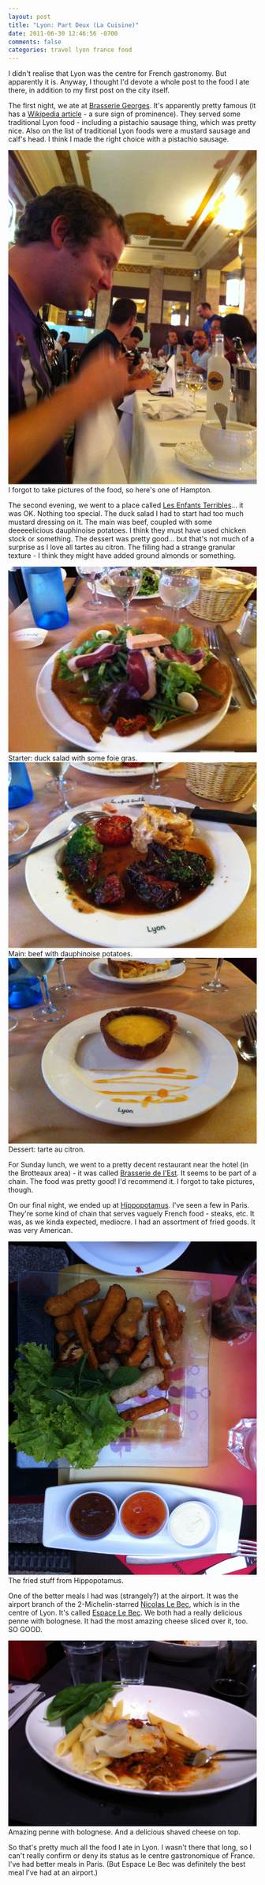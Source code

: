 ```yaml
---
layout: post
title: "Lyon: Part Deux (La Cuisine)"
date: 2011-06-30 12:46:56 -0700
comments: false
categories: travel lyon france food
---
```


I didn't realise that Lyon was the centre for French gastronomy. But apparently it is. Anyway, I thought I'd devote a whole post to the food I ate there, in addition to my first post on the city itself.

The first night, we ate at [Brasserie Georges](http://www.brasseriegeorges.com/). It's apparently pretty famous (it has a [Wikipedia article](http://en.wikipedia.org/wiki/Brasserie_Georges) - a sure sign of prominence). They served some traditional Lyon food - including a pistachio sausage thing, which was pretty nice. Also on the list of traditional Lyon foods were a mustard sausage and calf's head. I think I made the right choice with a pistachio sausage.
<div class="img">
  <img src="/images/lyon/georges.jpg">
  <div class="alt">
    I forgot to take pictures of the food, so here's one of Hampton.
  </div>
</div>

The second evening, we went to a place called [Les Enfants Terribles](http://maps.google.com/maps/place?hl=en&safe=off&bav=on.2,or.r_gc.r_pw.&biw=1256&bih=738&um=1&ie=UTF-8&q=Les+enfants+terribles+lyon&fb=1&hq=Les+enfants+terribles&hnear=0x47f4ea516ae88797:0x408ab2ae4bb21f0,Lyon,+France&cid=9879979365541420669)... it was OK. Nothing too special. The duck salad I had to start had too much mustard dressing on it. The main was beef, coupled with some deeeeelicious dauphinoise potatoes. I think they must have used chicken stock or something. The dessert was pretty good... but that's not much of a surprise as I love all tartes au citron. The filling had a strange granular texture - I think they might have added ground almonds or something.
<div class="img">
  <img src="/images/lyon/duck-salad.jpg">
  <div class="alt">
    Starter: duck salad with some foie gras.
  </div>
</div>
<div class="img">
  <img src="/images/lyon/beef.jpg">
  <div class="alt">
    Main: beef with dauphinoise potatoes.
  </div>
</div>
<div class="img">
  <img src="/images/lyon/tarte-citron.jpg">
  <div class="alt">
    Dessert: tarte au citron.
  </div>
</div>

For Sunday lunch, we went to a pretty decent restaurant near the hotel (in the Brotteaux area) - it was called [Brasserie de l'Est](http://www.nordsudbrasseries.com/). It seems to be part of a chain. The food was pretty good! I'd recommend it. I forgot to take pictures, though.

On our final night, we ended up at [Hippopotamus](http://www.hippopotamus.fr/). I've seen a few in Paris. They're some kind of chain that serves vaguely French food - steaks, etc. It was, as we kinda expected, mediocre. I had an assortment of fried goods. It was very American.
<div class="img">
  <img src="/images/lyon/hippo.jpg">
  <div class="alt">
    The fried stuff from Hippopotamus.
  </div>
</div>

One of the better meals I had was (strangely?) at the airport. It was the airport branch of the 2-Michelin-starred [Nicolas Le Bec](http://www.nicolaslebec.com/), which is in the centre of Lyon. It's called [Espace Le Bec](http://www.espace-lebec.com/). We both had a really delicious penne with bolognese. It had the most amazing cheese sliced over it, too. SO GOOD.
<div class="img">
  <img src="/images/lyon/lys-pasta.jpg">
  <div class="alt">
    Amazing penne with bolognese. And a delicious shaved cheese on top.
  </div>
</div>

So that's pretty much all the food I ate in Lyon. I wasn't there that long, so I can't really confirm or deny its status as le centre gastronomique of France. I've had better meals in Paris. (But Espace Le Bec was definitely the best meal I've had at an airport.)